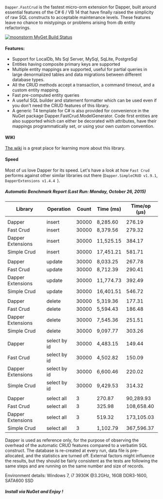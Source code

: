 ``Dapper.FastCrud`` is the fastest micro-orm extension for Dapper, built around essential features of the C# 6 / VB 14 that have finally raised the simplicity of raw SQL constructs to acceptable maintenance levels. These features leave no chance to mistypings or problems arising from db entity refactorings.

[![moonstorm MyGet Build Status](https://www.myget.org/BuildSource/Badge/moonstorm?identifier=669ece00-23a8-4f36-ad44-95822c66bee2)](https://www.myget.org/)

#### Features:
- Support for LocalDb, Ms Sql Server, MySql, SqLite, PostgreSql
- Entities having composite primary keys are supported
- Multiple entity mappings are supported, useful for partial queries in large denormalized tables and data migrations between different database types.
- All the CRUD methods accept a transaction, a command timeout, and a custom entity mapping.
- Fast pre-computed entity queries
- A useful SQL builder and statement formatter which can be used even if you don't need the CRUD features of this library.
- A generic T4 template for C# is also provided for convenience in the NuGet package Dapper.FastCrud.ModelGenerator.
Code first entities are also supported which can either be decorated with attributes, have their mappings programmatically set, or using your own custom convention.

#### WIKI
[The wiki](https://github.com/MoonStorm/Dapper.FastCRUD/wiki) is a great place for learning more about this library.


#### Speed
Most of us love Dapper for its speed. 
Let's have a look at how ``Fast Crud`` performs against other similar libraries out there (``Dapper.SimpleCRUD v1.9.1``, ``DapperExtensions v1.4.4 ``).

##### Automatic Benchmark Report (Last Run: Monday, October 26, 2015)
|  Library   |  Operation | Count |Time (ms) | Time/op (μs) |
|------------|------------|-------|----------|--------------|
||||||
| Dapper | insert | 30000 | 8,285.60 | 276.19 |
| Fast Crud | insert | 30000 | 8,379.56 | 279.32 |
| Dapper Extensions | insert | 30000 | 11,525.15 | 384.17 |
| Simple Crud | insert | 30000 | 17,451.21 | 581.71 |
||||||
| Dapper | update | 30000 | 8,033.25 | 267.78 |
| Fast Crud | update | 30000 | 8,712.39 | 290.41 |
| Dapper Extensions | update | 30000 | 11,774.73 | 392.49 |
| Simple Crud | update | 30000 | 16,401.51 | 546.72 |
||||||
| Dapper | delete | 30000 | 5,319.36 | 177.31 |
| Fast Crud | delete | 30000 | 5,594.43 | 186.48 |
| Dapper Extensions | delete | 30000 | 7,545.36 | 251.51 |
| Simple Crud | delete | 30000 | 9,097.77 | 303.26 |
||||||
| Dapper | select by id | 30000 | 4,483.15 | 149.44 |
| Fast Crud | select by id | 30000 | 4,502.82 | 150.09 |
| Dapper Extensions | select by id | 30000 | 6,600.46 | 220.02 |
| Simple Crud | select by id | 30000 | 9,429.53 | 314.32 |
||||||
| Dapper | select all | 3 | 270.87 | 90,289.93 |
| Fast Crud | select all | 3 | 325.98 | 108,658.40 |
| Dapper Extensions | select all | 3 | 519.32 | 173,105.03 |
| Simple Crud | select all | 3 | 1,102.79 | 367,596.37 |


Dapper is used as reference only, for the purpose of observing the overhead of the automatic CRUD features compared to a verbatim SQL construct. The database is re-created at every run, data file is pre-allocated, and the statistics are turned off.
External factors might influence the results, but they should be fairly consistent as the tests are following the same steps and are running on the same number and size of records. 

Environment details: Windows 7, i7 3930K @3.2GHz, 16GB DDR3-1600, SATA600 SSD

##### Install via NuGet and Enjoy !

